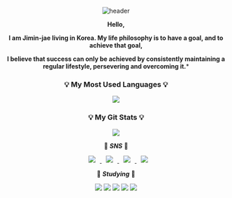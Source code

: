<div align=center>

![header](https://capsule-render.vercel.app/api?type=slice&color=dda0dd&height=200&section=header&text=JIMINJAE%20&fontSize=50&fontColor=000000&animation=scaleIn&)

 
**Hello,**
  
  **I am Jimin-jae living in Korea. My life philosophy is to have a goal, and to achieve that goal,**
  
  **I believe that success can only be achieved by consistently maintaining a regular lifestyle, persevering and overcoming it.***

    
<p align="left">
  
  <h3>💡 My Most Used Languages 💡</h3>
  
  <a href="https://github.com/alswo471">
    <img align="center" src="https://github-readme-stats.vercel.app/api/top-langs/?username=alswo471&layout=compact&show_icons=ture&show_owner=ture&hide_title=false&theme=buefy&hide=none" />
  </a>
  
</p>
 

<p align="left">
  
  <h3>💡 My Git Stats 💡</h3>
  
  <a href="https://github.com/$alswo471">
    <img align="center" src="https://github-readme-stats.vercel.app/api?username=alswo471&hide=&hide_title=&show_icons=true&include_all_commits=&theme=buefy" />
  </a>
  
</p>


<p>

:speech_balloon: ***SNS*** :speech_balloon:

<a href="alswo472@gmail.com">
    <img 
        src="http://img.shields.io/badge/-Gmail-d14836?style=flat-flat-square&logo=Gmail&logoColor=white&link=alswo472@gmail.com"
        style="height : auto; margin-left : 20px; margin-right : 10px;"/>
</a>	

<a href="https://www.facebook.com/profile.php?id=100014246593971">
    <img 
        src="http://img.shields.io/badge/-Facebook-1877f2?style=flat-square&logo=facebook&logoColor=white&link=https://www.facebook.com/profile.php?id=100014246593971"
        style="height : auto; margin-left : 10px; margin-right : 10px;"/>
</a>	

<a href="https://www.instagram.com/ji_minjae">
    <img 
        src="http://img.shields.io/badge/-Instagram-white?style=flat&logo=Instagram&link=https://www.instagram.com/ji_minjae"
        style="height : auto; margin-left : 10px; margin-right : 10px;"/>
</a>	

<a href="https://alswo471.tistory.com">
    <img 
        src="http://img.shields.io/badge/-Tech%20Blog-655ced?style=flat&logo=github&link=https://alswo471.tistory.com"
        style="height : auto; margin-left : 10px; margin-right : 10px;"/>
</a>

</p>

<p>

:book: ***Studying*** :book:

<img src="https://img.shields.io/badge/Java-5F9EA0?style=flat-square&logo=Java&logoColor=white"/></a> 
<img src="https://img.shields.io/badge/JavaScript-FFCD28?style=flat-square&logo=JavaScript&logoColor=white"/></a> 
<img src="https://img.shields.io/badge/C-bebebe?style=flat-square&logo=C&logoColor=white"/></a> 
<img src="https://img.shields.io/badge/Arduino-32BEBE?style=flat-square&logo=Arduino&logoColor=white"/></a> 
<img src="https://img.shields.io/badge/HTML5-CSS-CD1039?style=flat-square&logo=HTML5&logoColor=white"/></a> 

</p>

 </div>




 



  

 
